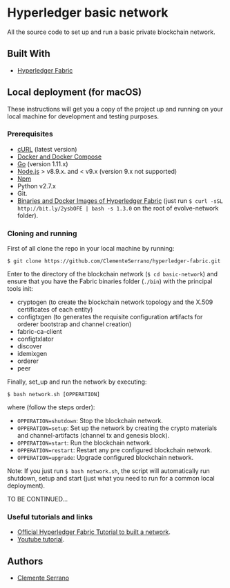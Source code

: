 # Hyperledger basic network

All the source code to set up and run a basic private blockchain network.

## Built With

- [Hyperledger Fabric](https://hyperledger-fabric.readthedocs.io/en/latest/whatis.html)

## Local deployment (for macOS)

These instructions will get you a copy of the project up and running on your local machine for development and testing purposes.

### Prerequisites

- [cURL](https://curl.haxx.se/download.html) (latest version)
- [Docker and Docker Compose](https://www.docker.com/get-started)
- [Go](https://golang.org/dl/) (version 1.11.x)
- [Node.js](https://nodejs.org/en/download/) > v8.9.x. and < v9.x (version 9.x not supported)
- [Npm](https://www.npmjs.com/package/download)
- Python v2.7.x
- Git.
- [Binaries and Docker Images of Hyperledger Fabric](https://hyperledger-fabric.readthedocs.io/en/latest/install.html) (just run `$ curl -sSL http://bit.ly/2ysbOFE | bash -s 1.3.0` on the root of evolve-network folder).

### Cloning and running

First of all clone the repo in your local machine by running:

```
$ git clone https://github.com/ClementeSerrano/hyperledger-fabric.git
```

Enter to the directory of the blockchain network (`$ cd basic-network`) and ensure that you have the Fabric binaries folder (`./bin`) with the principal tools init:

- cryptogen (to create the blockchain network topology and the X.509 certificates of each entity)
- configtxgen (to generates the requisite configuration artifacts for orderer bootstrap and channel creation)
- fabric-ca-client
- configtxlator
- discover
- idemixgen
- orderer
- peer

Finally, set_up and run the network by executing:

```
$ bash network.sh [OPPERATION]
```

where (follow the steps order):

- `OPPERATION=shutdown`: Stop the blockchain network.
- `OPPERATION=setup`: Set up the network by creating the crypto materials and channel-artifacts (channel tx and genesis block).
- `OPPERATION=start`: Run the blockchain network.
- `OPPERATION=restart`: Restart any pre configured blockchain network.
- `OPPERATION=upgrade`: Upgrade configured blockchain network.

Note: If you just run `$ bash network.sh`, the script will automatically run shutdown, setup and start (just what you need to run for a common local deployment).

TO BE CONTINUED...

### Useful tutorials and links

- [Official Hyperledger Fabric Tutorial to built a network](https://hyperledger-fabric.readthedocs.io/en/latest/build_network.html).
- [Youtube tutorial](https://www.youtube.com/watch?v=MPNkUqOKhVE&index=1&list=PLjsqymUqgpSTGC4L6ULHCB_Mqmy43OcIh).

## Authors

- [Clemente Serrano](https://github.com/ClementeSerrano)

